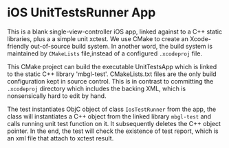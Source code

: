 # iOS UnitTestsRunner App

This is a blank single-view-controller iOS app, linked against to a C++ static libraries, plus a a simple unit xctest. We use CMake to create an Xcode-friendly out-of-source build system. In another word, the build system is maintained by `CMakeLists` file,instead of a configured `.xcodeproj` file.

This CMake project can build the executable UnitTestsApp which is linked to the static C++ library 'mbgl-test'. CMakeLists.txt files are the only build configuration kept in source control. This is in contrast to committing the `.xcodeproj` directory which includes the backing XML, which is nonsensically hard to edit by hand.

The test instantiates ObjC object of class `IosTestRunner` from the app, the class will instantiates a C++ object from the linked library `mbgl-test` and calls running unit test function on it. It subsequently deletes the C++ object pointer. In the end, the test will check the existence of test report, which is an xml file that attach to xctest result.
